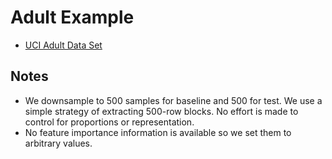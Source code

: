 # Adult Example

- [UCI Adult Data Set](https://archive.ics.uci.edu/ml/datasets/adult)

## Notes

- We downsample to 500 samples for baseline and 500 for test.
  We use a simple strategy of extracting 500-row blocks.
  No effort is made to control for proportions or representation.
- No feature importance information is available so we set them to arbitrary values.
